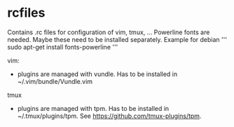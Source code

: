 # rcfiles
Contains .rc files for configuration of vim, tmux, ...
Powerline fonts are needed. Maybe these need to be installed separately.
Example for debian
'''
sudo apt-get install fonts-powerline
'''

vim:
* plugins are managed with vundle. Has to be installed in ~/.vim/bundle/Vundle.vim

tmux
* plugins are managed with tpm. Has to be installed in ~/.tmux/plugins/tpm. See https://github.com/tmux-plugins/tpm.
